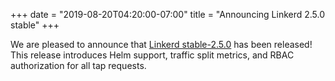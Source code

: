 +++
date = "2019-08-20T04:20:00-07:00"
title = "Announcing Linkerd 2.5.0 stable"
+++

We are pleased to announce that
[Linkerd stable-2.5.0](https://github.com/linkerd/linkerd2/releases/tag/stable-2.5.0)
has been released! This release introduces Helm support, traffic split metrics,
and RBAC authorization for all tap requests.
